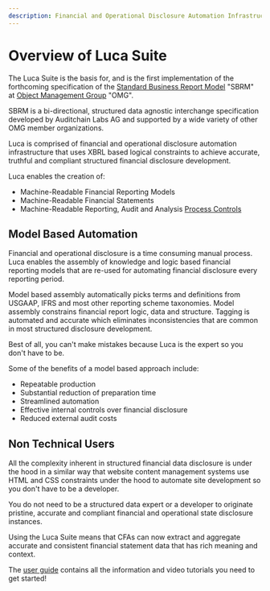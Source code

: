 ```yaml
---
description: Financial and Operational Disclosure Automation Infrastructure
---
```


# Overview of Luca Suite

The Luca Suite is the basis for, and is the first implementation of the forthcoming specification of the [Standard Business Report Model](https://www.omg.org/intro/SBRM.pdf) "SBRM" at [Object Management Group](https://www.omg.org/) "OMG".&#x20;

SBRM is a bi-directional, structured data agnostic interchange specification developed by Auditchain Labs AG and supported by a wide variety of other OMG member organizations.

Luca is comprised of financial and operational disclosure automation infrastructure that uses XBRL based logical constraints to achieve accurate, truthful and compliant structured financial disclosure development.

Luca enables the creation of:   &#x20;

* Machine-Readable Financial Reporting Models
* Machine-Readable Financial Statements
* Machine-Readable Reporting, Audit and Analysis [Process Controls](https://docs.auditchain.finance/auditchain-protocol/auditchain-core-v1/process-control-nft)&#x20;

## Model Based Automation

Financial and operational disclosure is a time consuming manual process. Luca enables the assembly of knowledge and logic based financial reporting models that are re-used for automating financial disclosure every reporting period.

Model based assembly automatically picks terms and definitions from USGAAP, IFRS and most other reporting scheme taxonomies. Model assembly constrains financial report logic, data and structure. Tagging is automated and accurate which eliminates inconsistencies that are common in most structured disclosure development.&#x20;

Best of all, you can't make mistakes because Luca is the expert so you don't have to be.

Some of the benefits of a model based approach include:

* Repeatable production
* Substantial reduction of preparation time
* Streamlined automation&#x20;
* Effective internal controls over financial disclosure
* Reduced external audit costs

## Non Technical Users

All the complexity inherent in structured financial data disclosure is under the hood in a similar way that website content management systems use HTML and CSS constraints under the hood to automate site development so you don't have to be a developer.&#x20;

You do not need to be a structured data expert or a developer to originate pristine, accurate and compliant financial and operational state disclosure instances.&#x20;

Using the Luca Suite means that CFAs can now extract and aggregate accurate and consistent financial statement data that has rich meaning and context.&#x20;

The [user guide](https://docs.auditchain.finance/luca-suite/user-guide) contains all the information and video tutorials you need to get started! &#x20;

